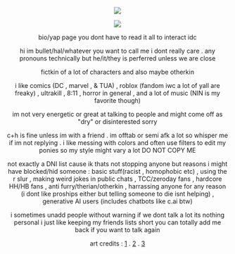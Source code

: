 <div align="center">

![](https://files.catbox.moe/00cj8x.png)

![](https://komarev.com/ghpvc/?username=bitethebullett&color=c2110f&label=VIEWS&abbreviated=true) 

bio/yap page you dont have to read it all to interact idc

hi im bullet/hal/whatever you want to call me i dont really care . any pronouns technically but he/it/they is perferred unless we are close

fictkin of a lot of characters and also maybe otherkin

i like comics (DC , marvel , & TUA) , roblox (fandom iwc a lot of yall are freaky) , ultrakill , 8:11 , horror in general , and a lot of music (NIN is my favorite though)

im not very energetic or great at talking to people and might come off as "dry" or disinterested sorry

c+h is fine unless im with a friend . im offtab or semi afk a lot so whisper me if im not replying .
i like messing with colors and often use filters to edit my ponies so my style might vary a lot DO NOT COPY ME

not exactly a DNI list cause ik thats not stopping anyone but reasons i might have blocked/hid someone : basic stuff(racist , homophobic etc) , using the r slur , making weird jokes in public chats , TCC/zeroday fans , hardcore HH/HB fans , anti furry/therian/otherkin , harrassing anyone for any reason (i dont like proships either but telling someone to die isnt helping) , generative AI users (includes chatbots like c.ai btw)

i sometimes unadd people without warning if we dont talk a lot its nothing personal i just like keeping my friends lists short you can totally add me back if you want to talk again

art credits : [1](https://x.com/Toxic_Tea__/status/1916420817069519159?t=IJnPM3ZkXPziCGFAu5_Ihw) . [2](https://x.com/dog1nwatermelon/status/1915129433591075185/photo/1) . [3](https://www.pinterest.com/pin/130885932904818036/)
</div>
